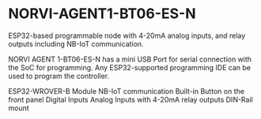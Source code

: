 # NORVI-AGENT1-BT06-ES-N
ESP32-based programmable node with 4-20mA analog inputs, and relay outputs including NB-IoT communication.

NORVI AGENT 1-BT06-ES-N has a mini USB Port for serial connection with the SoC for programming. 
Any ESP32-supported programming IDE can be used to program the controller.

ESP32-WROVER-B Module
NB-IoT communication
Built-in Button on the front panel
Digital Inputs
Analog Inputs with 4-20mA
relay outputs
DIN-Rail mount
